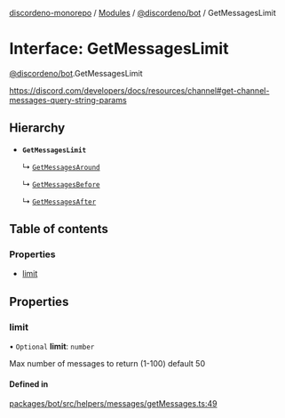 [discordeno-monorepo](../README.md) / [Modules](../modules.md) / [@discordeno/bot](../modules/discordeno_bot.md) / GetMessagesLimit

# Interface: GetMessagesLimit

[@discordeno/bot](../modules/discordeno_bot.md).GetMessagesLimit

https://discord.com/developers/docs/resources/channel#get-channel-messages-query-string-params

## Hierarchy

- **`GetMessagesLimit`**

  ↳ [`GetMessagesAround`](discordeno_bot.GetMessagesAround.md)

  ↳ [`GetMessagesBefore`](discordeno_bot.GetMessagesBefore.md)

  ↳ [`GetMessagesAfter`](discordeno_bot.GetMessagesAfter.md)

## Table of contents

### Properties

- [limit](discordeno_bot.GetMessagesLimit.md#limit)

## Properties

### limit

• `Optional` **limit**: `number`

Max number of messages to return (1-100) default 50

#### Defined in

[packages/bot/src/helpers/messages/getMessages.ts:49](https://github.com/deepsarda/discordeno/blob/c6dc30bb/packages/bot/src/helpers/messages/getMessages.ts#L49)
